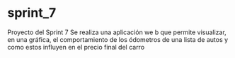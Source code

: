 # sprint_7
Proyecto del Sprint 7 
Se realiza una aplicación we
b que permite visualizar, en una gráfica, el comportamiento de los ódometros de una lista de autos y como estos influyen en el precio final del carro
